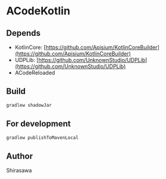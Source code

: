 # ACodeKotlin

## Depends

- KotlinCore: [https://github.com/Apisium/KotlinCoreBuilder](https://github.com/Apisium/KotlinCoreBuilder)
- UDPLib: [https://github.com/UnknownStudio/UDPLib](https://github.com/UnknownStudio/UDPLib)
- ACodeReloaded

## Build

```bash
gradlew shadowJar
```
## For development

```bash
gradlew publishToMavenLocal
```

## Author

Shirasawa
